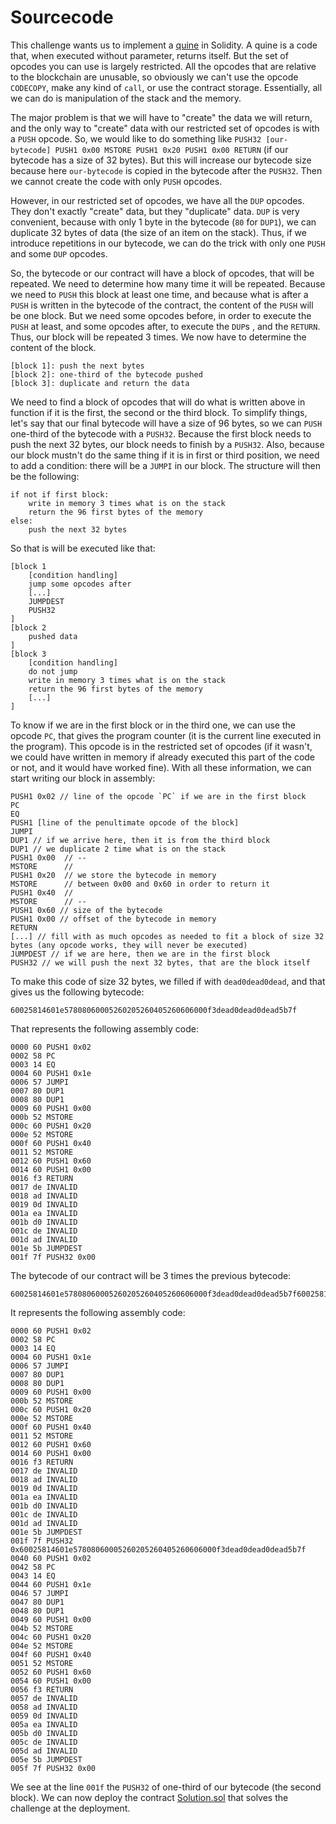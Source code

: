 # Sourcecode

This challenge wants us to implement a [quine](https://en.wikipedia.org/wiki/Quine_(computing)) in Solidity. A quine is a code that, when executed without parameter, returns itself. But the set of opcodes you can use is largely restricted. All the opcodes that are relative to the blockchain are unusable, so obviously we can't use the opcode `CODECOPY`, make any kind of `call`, or use the contract storage. Essentially, all we can do is manipulation of the stack and the memory. 

The major problem is that we will have to "create" the data we will return, and the only way to "create" data with our restricted set of opcodes is with a `PUSH` opcode. So, we would like to do something like `PUSH32 [our-bytecode] PUSH1 0x00 MSTORE PUSH1 0x20 PUSH1 0x00 RETURN` (if our bytecode has a size of 32 bytes). But this will increase our bytecode size because here `our-bytecode` is copied in the bytecode after the `PUSH32`. Then we cannot create the code with only `PUSH` opcodes.

However, in our restricted set of opcodes, we have all the `DUP` opcodes. They don't exactly "create" data, but they "duplicate" data. `DUP` is very convenient, because with only 1 byte in the bytecode (`80` for `DUP1`), we can duplicate 32 bytes of data (the size of an item on the stack). Thus, if we introduce repetitions in our bytecode, we can do the trick with only one `PUSH` and some `DUP` opcodes.

So, the bytecode or our contract will have a block of opcodes, that will be repeated. We need to determine how many time it will be repeated. Because we need to `PUSH` this block at least one time, and because what is after a `PUSH` is written in the bytecode of the contract, the content of the `PUSH` will be one block. But we need some opcodes before, in order to execute the `PUSH` at least, and some opcodes after, to execute the `DUP`s , and the `RETURN`. Thus, our block will be repeated 3 times. We now have to determine the content of the block.

```
[block 1]: push the next bytes
[block 2]: one-third of the bytecode pushed
[block 3]: duplicate and return the data
```

We need to find a block of opcodes that will do what is written above in function if it is the first, the second or the third block. To simplify things, let's say that our final bytecode will have a size of 96 bytes, so we can `PUSH` one-third of the bytecode with a `PUSH32`. Because the first block needs to push the next 32 bytes, our block needs to finish by a `PUSH32`. Also, because our block mustn't do the same thing if it is in first or third position, we need to add a condition: there will be a `JUMPI` in our block. The structure will then be the following:

```
if not if first block:
    write in memory 3 times what is on the stack
    return the 96 first bytes of the memory
else:
    push the next 32 bytes
```

So that is will be executed like that:
```
[block 1
    [condition handling]
    jump some opcodes after
    [...]
    JUMPDEST
    PUSH32
]
[block 2
    pushed data
]
[block 3
    [condition handling]
    do not jump
    write in memory 3 times what is on the stack
    return the 96 first bytes of the memory
    [...]
]
```

To know if we are in the first block or in the third one, we can use the opcode `PC`, that gives the program counter (it is the current line executed in the program). This opcode is in the restricted set of opcodes (if it wasn't,  we could have written in memory if already executed this part of the code or not, and it would have worked fine). With all these information, we can start writing our block in assembly:

```
PUSH1 0x02 // line of the opcode `PC` if we are in the first block
PC
EQ
PUSH1 [line of the penultimate opcode of the block]
JUMPI
DUP1 // if we arrive here, then it is from the third block
DUP1 // we duplicate 2 time what is on the stack
PUSH1 0x00  // --   
MSTORE      // 
PUSH1 0x20  // we store the bytecode in memory 
MSTORE      // between 0x00 and 0x60 in order to return it
PUSH1 0x40  // 
MSTORE      // --
PUSH1 0x60 // size of the bytecode
PUSH1 0x00 // offset of the bytecode in memory
RETURN
[...] // fill with as much opcodes as needed to fit a block of size 32 bytes (any opcode works, they will never be executed)
JUMPDEST // if we are here, then we are in the first block
PUSH32 // we will push the next 32 bytes, that are the block itself
```
 To make this code of size 32 bytes, we filled if with `dead0dead0dead`, and that gives us the following bytecode:

 ```
 60025814601e57808060005260205260405260606000f3dead0dead0dead5b7f
 ```

 That represents the following assembly code:

 ```
0000 60 PUSH1 0x02
0002 58 PC
0003 14 EQ
0004 60 PUSH1 0x1e
0006 57 JUMPI
0007 80 DUP1
0008 80 DUP1
0009 60 PUSH1 0x00
000b 52 MSTORE
000c 60 PUSH1 0x20
000e 52 MSTORE
000f 60 PUSH1 0x40
0011 52 MSTORE
0012 60 PUSH1 0x60
0014 60 PUSH1 0x00
0016 f3 RETURN
0017 de INVALID
0018 ad INVALID
0019 0d INVALID
001a ea INVALID
001b d0 INVALID
001c de INVALID
001d ad INVALID
001e 5b JUMPDEST
001f 7f PUSH32 0x00
 ```

 The bytecode of our contract will be 3 times the previous bytecode:

 ```
 60025814601e57808060005260205260405260606000f3dead0dead0dead5b7f60025814601e57808060005260205260405260606000f3dead0dead0dead5b7f60025814601e57808060005260205260405260606000f3dead0dead0dead5b7f
 ```

 It represents the following assembly code:

 ```
 0000 60 PUSH1 0x02
0002 58 PC
0003 14 EQ
0004 60 PUSH1 0x1e
0006 57 JUMPI
0007 80 DUP1
0008 80 DUP1
0009 60 PUSH1 0x00
000b 52 MSTORE
000c 60 PUSH1 0x20
000e 52 MSTORE
000f 60 PUSH1 0x40
0011 52 MSTORE
0012 60 PUSH1 0x60
0014 60 PUSH1 0x00
0016 f3 RETURN
0017 de INVALID
0018 ad INVALID
0019 0d INVALID
001a ea INVALID
001b d0 INVALID
001c de INVALID
001d ad INVALID
001e 5b JUMPDEST
001f 7f PUSH32 0x60025814601e57808060005260205260405260606000f3dead0dead0dead5b7f
0040 60 PUSH1 0x02
0042 58 PC
0043 14 EQ
0044 60 PUSH1 0x1e
0046 57 JUMPI
0047 80 DUP1
0048 80 DUP1
0049 60 PUSH1 0x00
004b 52 MSTORE
004c 60 PUSH1 0x20
004e 52 MSTORE
004f 60 PUSH1 0x40
0051 52 MSTORE
0052 60 PUSH1 0x60
0054 60 PUSH1 0x00
0056 f3 RETURN
0057 de INVALID
0058 ad INVALID
0059 0d INVALID
005a ea INVALID
005b d0 INVALID
005c de INVALID
005d ad INVALID
005e 5b JUMPDEST
005f 7f PUSH32 0x00
 ```

 We see at the line `001f` the `PUSH32` of one-third of our bytecode (the second block). We can now deploy the contract [Solution.sol](Solution.sol) that solves the challenge at the deployment.